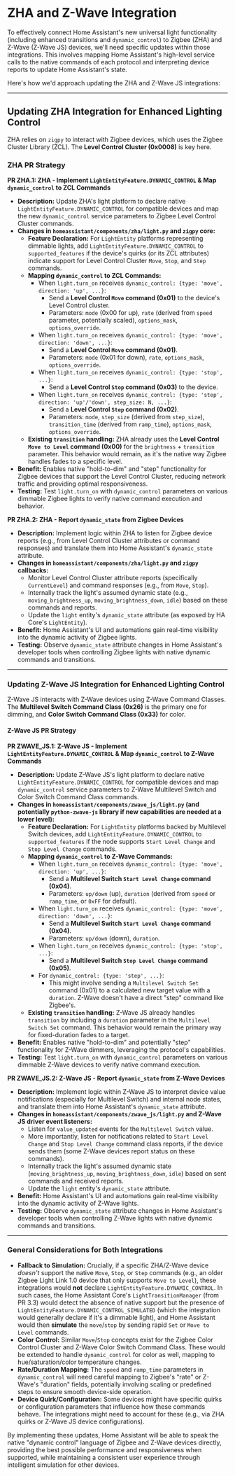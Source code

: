# ZHA and Z-Wave Integration

To effectively connect Home Assistant's new universal light functionality (including enhanced transitions and `dynamic_control`) to Zigbee (ZHA) and Z-Wave (Z-Wave JS) devices, we'll need specific updates within those integrations. This involves mapping Home Assistant's high-level service calls to the native commands of each protocol and interpreting device reports to update Home Assistant's state.

Here's how we'd approach updating the ZHA and Z-Wave JS integrations:

______________________________________________________________________

## Updating ZHA Integration for Enhanced Lighting Control

ZHA relies on `zigpy` to interact with Zigbee devices, which uses the Zigbee Cluster Library (ZCL). The **Level Control Cluster (0x0008)** is key here.

### ZHA PR Strategy

**PR ZHA.1: ZHA - Implement `LightEntityFeature.DYNAMIC_CONTROL` & Map `dynamic_control` to ZCL Commands**

- **Description:** Update ZHA's light platform to declare native `LightEntityFeature.DYNAMIC_CONTROL` for compatible devices and map the new `dynamic_control` service parameters to Zigbee Level Control Cluster commands.
- **Changes in `homeassistant/components/zha/light.py` and `zigpy` core:**
    - **Feature Declaration:** For `LightEntity` platforms representing dimmable lights, add `LightEntityFeature.DYNAMIC_CONTROL` to `supported_features` if the device's quirks (or its ZCL attributes) indicate support for Level Control Cluster `Move`, `Stop`, and `Step` commands.
    - **Mapping `dynamic_control` to ZCL Commands:**
        - When `light.turn_on` receives `dynamic_control: {type: 'move', direction: 'up', ...}`:
            - Send a **Level Control `Move` command (0x01)** to the device's Level Control cluster.
            - Parameters: `mode` (0x00 for up), `rate` (derived from `speed` parameter, potentially scaled), `options_mask`, `options_override`.
        - When `light.turn_on` receives `dynamic_control: {type: 'move', direction: 'down', ...}`:
            - Send a **Level Control `Move` command (0x01)**.
            - Parameters: `mode` (0x01 for down), `rate`, `options_mask`, `options_override`.
        - When `light.turn_on` receives `dynamic_control: {type: 'stop', ...}`:
            - Send a **Level Control `Stop` command (0x03)** to the device.
        - When `light.turn_on` receives `dynamic_control: {type: 'step', direction: 'up'/'down', step_size: N, ...}`:
            - Send a **Level Control `Step` command (0x02)**.
            - Parameters: `mode`, `step_size` (derived from `step_size`), `transition_time` (derived from `ramp_time`), `options_mask`, `options_override`.
    - **Existing `transition` handling:** ZHA already uses the **Level Control `Move to Level` command (0x00)** for the `brightness` + `transition` parameter. This behavior would remain, as it's the native way Zigbee handles fades to a specific level.
- **Benefit:** Enables native "hold-to-dim" and "step" functionality for Zigbee devices that support the Level Control Cluster, reducing network traffic and providing optimal responsiveness.
- **Testing:** Test `light.turn_on` with `dynamic_control` parameters on various dimmable Zigbee lights to verify native command execution and behavior.

**PR ZHA.2: ZHA - Report `dynamic_state` from Zigbee Devices**

- **Description:** Implement logic within ZHA to listen for Zigbee device reports (e.g., from Level Control Cluster attributes or command responses) and translate them into Home Assistant's `dynamic_state` attribute.
- **Changes in `homeassistant/components/zha/light.py` and `zigpy` callbacks:**
    - Monitor Level Control Cluster attribute reports (specifically `CurrentLevel`) and command responses (e.g., from `Move`, `Stop`).
    - Internally track the light's assumed dynamic state (e.g., `moving_brightness_up`, `moving_brightness_down`, `idle`) based on these commands and reports.
    - Update the `light` entity's `dynamic_state` attribute (as exposed by HA Core's `LightEntity`).
- **Benefit:** Home Assistant's UI and automations gain real-time visibility into the dynamic activity of Zigbee lights.
- **Testing:** Observe `dynamic_state` attribute changes in Home Assistant's developer tools when controlling Zigbee lights with native dynamic commands and transitions.

______________________________________________________________________

### Updating Z-Wave JS Integration for Enhanced Lighting Control

Z-Wave JS interacts with Z-Wave devices using Z-Wave Command Classes. The **Multilevel Switch Command Class (0x26)** is the primary one for dimming, and **Color Switch Command Class (0x33)** for color.

#### Z-Wave JS PR Strategy

**PR ZWAVE_JS.1: Z-Wave JS - Implement `LightEntityFeature.DYNAMIC_CONTROL` & Map `dynamic_control` to Z-Wave Commands**

- **Description:** Update Z-Wave JS's light platform to declare native `LightEntityFeature.DYNAMIC_CONTROL` for compatible devices and map `dynamic_control` service parameters to Z-Wave Multilevel Switch and Color Switch Command Class commands.
- **Changes in `homeassistant/components/zwave_js/light.py` (and potentially `python-zwave-js` library if new capabilities are needed at a lower level):**
    - **Feature Declaration:** For `LightEntity` platforms backed by Multilevel Switch devices, add `LightEntityFeature.DYNAMIC_CONTROL` to `supported_features` if the node supports `Start Level Change` and `Stop Level Change` commands.
    - **Mapping `dynamic_control` to Z-Wave Commands:**
        - When `light.turn_on` receives `dynamic_control: {type: 'move', direction: 'up', ...}`:
            - Send a **Multilevel Switch `Start Level Change` command (0x04)**.
            - Parameters: `up/down` (up), `duration` (derived from `speed` or `ramp_time`, or `0xFF` for default).
        - When `light.turn_on` receives `dynamic_control: {type: 'move', direction: 'down', ...}`:
            - Send a **Multilevel Switch `Start Level Change` command (0x04)**.
            - Parameters: `up/down` (down), `duration`.
        - When `light.turn_on` receives `dynamic_control: {type: 'stop', ...}`:
            - Send a **Multilevel Switch `Stop Level Change` command (0x05)**.
        - For `dynamic_control: {type: 'step', ...}`:
            - This might involve sending a `Multilevel Switch Set` command (0x01) to a calculated new target value with a `duration`. Z-Wave doesn't have a direct "step" command like Zigbee's.
    - **Existing `transition` handling:** Z-Wave JS already handles `transition` by including a `duration` parameter in the `Multilevel Switch Set` command. This behavior would remain the primary way for fixed-duration fades to a target.
- **Benefit:** Enables native "hold-to-dim" and potentially "step" functionality for Z-Wave dimmers, leveraging the protocol's capabilities.
- **Testing:** Test `light.turn_on` with `dynamic_control` parameters on various dimmable Z-Wave devices to verify native command execution.

**PR ZWAVE_JS.2: Z-Wave JS - Report `dynamic_state` from Z-Wave Devices**

- **Description:** Implement logic within Z-Wave JS to interpret device value notifications (especially for Multilevel Switch) and internal node states, and translate them into Home Assistant's `dynamic_state` attribute.
- **Changes in `homeassistant/components/zwave_js/light.py` and Z-Wave JS driver event listeners:**
    - Listen for `value_updated` events for the `Multilevel Switch` value.
    - More importantly, listen for notifications related to `Start Level Change` and `Stop Level Change` command class reports, if the device sends them (some Z-Wave devices report status on these commands).
    - Internally track the light's assumed dynamic state (`moving_brightness_up`, `moving_brightness_down`, `idle`) based on sent commands and received reports.
    - Update the `light` entity's `dynamic_state` attribute.
- **Benefit:** Home Assistant's UI and automations gain real-time visibility into the dynamic activity of Z-Wave lights.
- **Testing:** Observe `dynamic_state` attribute changes in Home Assistant's developer tools when controlling Z-Wave lights with native dynamic commands and transitions.

______________________________________________________________________

### General Considerations for Both Integrations

- **Fallback to Simulation:** Crucially, if a specific ZHA/Z-Wave device _doesn't_ support the native `Move`, `Stop`, or `Step` commands (e.g., an older Zigbee Light Link 1.0 device that only supports `Move to Level`), these integrations would **not** declare `LightEntityFeature.DYNAMIC_CONTROL`. In such cases, the Home Assistant Core's `LightTransitionManager` (from PR 3.3) would detect the absence of native support but the presence of `LightEntityFeature.DYNAMIC_CONTROL_SIMULATED` (which the integration would generally declare if it's a dimmable light), and Home Assistant would then **simulate** the `move`/`stop` by sending rapid `Set` or `Move to Level` commands.
- **Color Control:** Similar `Move`/`Stop` concepts exist for the Zigbee Color Control Cluster and Z-Wave Color Switch Command Class. These would be extended to handle `dynamic_control` for color as well, mapping to hue/saturation/color temperature changes.
- **Rate/Duration Mapping:** The `speed` and `ramp_time` parameters in `dynamic_control` will need careful mapping to Zigbee's "rate" or Z-Wave's "duration" fields, potentially involving scaling or predefined steps to ensure smooth device-side operation.
- **Device Quirk/Configuration:** Some devices might have specific quirks or configuration parameters that influence how these commands behave. The integrations might need to account for these (e.g., via ZHA quirks or Z-Wave JS device configurations).

By implementing these updates, Home Assistant will be able to speak the native "dynamic control" language of Zigbee and Z-Wave devices directly, providing the best possible performance and responsiveness when supported, while maintaining a consistent user experience through intelligent simulation for other devices.
